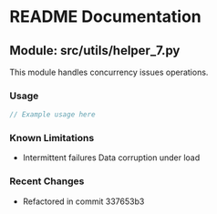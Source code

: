 # README Documentation

## Module: src/utils/helper_7.py

This module handles concurrency issues operations.

### Usage

```javascript
// Example usage here
```

### Known Limitations

- Intermittent failures Data corruption under load

### Recent Changes

- Refactored in commit 337653b3
